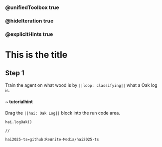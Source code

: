 ### @unifiedToolbox true
### @hideIteration true
### @explicitHints true

# This is the title

## Step 1
Train the agent on what wood is by ``||loop: classifying||`` what a Oak log is.

#### ~ tutorialhint 
Drag the ``||hai: Oak Log||`` block into the run code area.
```ghost
hai.logOak()
```
```template
//
```
```package
hai2025-ts=github:ReWrite-Media/hai2025-ts
```
